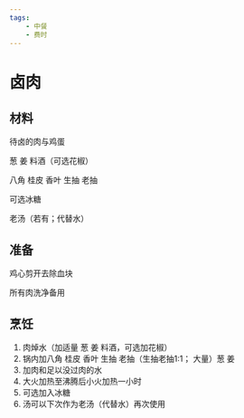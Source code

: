```yaml
---
tags:
    - 中餐
    - 费时
---
```


# 卤肉

## 材料

待卤的肉与鸡蛋

葱 姜 料酒（可选花椒）

八角 桂皮 香叶 生抽 老抽

可选冰糖

老汤（若有；代替水）

## 准备

鸡心剪开去除血块

所有肉洗净备用

## 烹饪

1. 肉焯水（加适量 葱 姜 料酒，可选加花椒）
2. 锅内加八角 桂皮 香叶 生抽 老抽（生抽老抽1:1； 大量）葱 姜
3. 加肉和足以没过肉的水
4. 大火加热至沸腾后小火加热一小时
5. 可选加入冰糖
6. 汤可以下次作为老汤（代替水）再次使用